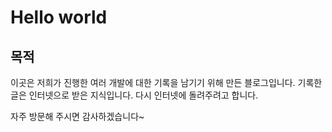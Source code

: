 # Hello world

## 목적

이곳은 저희가 진행한 여러 개발에 대한 기록을 남기기 위해 만든 블로그입니다.
기록한 글은 인터넷으로 받은 지식입니다. 다시 인터넷에 돌려주려고 합니다.

자주 방문해 주시면 감사하겠습니다~

